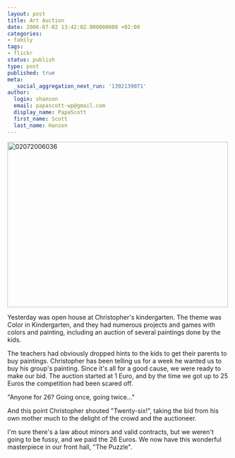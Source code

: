 ```yaml
---
layout: post
title: Art Auction
date: 2006-07-02 13:42:02.000000000 +02:00
categories:
- family
tags:
- flickr
status: publish
type: post
published: true
meta:
  _social_aggregation_next_run: '1392139071'
author:
  login: shanson
  email: papascott-wp@gmail.com
  display_name: PapaScott
  first_name: Scott
  last_name: Hanson
---
```

<p><a href="http://www.flickr.com/photos/papascott/179686673/" title="Photo Sharing"><img src="http://static.flickr.com/78/179686673_1cf205ab78.jpg" width="500" height="375" alt="02072006036" /></a></p>
<p>Yesterday was open house at Christopher's kindergarten. The theme was Color in Kindergarten, and they had numerous projects and games with colors and painting, including an auction of several paintings done by the kids.</p>
<p>The teachers had obviously dropped hints to the kids to get their parents to buy paintings. Christopher has been telling us for a week he wanted us to buy his group's painting. Since it's all for a good cause, we were ready to make our bid. The auction started at 1 Euro, and by the time we got up to 25 Euros the competition had been scared off. </p>
<p>"Anyone for 26? Going once, going twice..."</p>
<p>And this point Christopher shouted "Twenty-six!", taking the bid from his own mother much to the delight of the crowd and the auctioneer.</p>
<p>I'm sure there's a law about minors and valid contracts, but we weren't going to be fussy, and we paid the 26 Euros. We now have this wonderful masterpiece in our front hall, "The Puzzle".</p>
